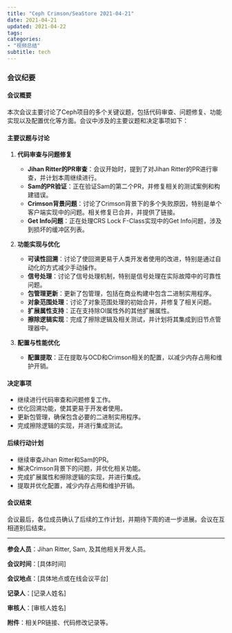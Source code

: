 ```yaml
---
title: "Ceph Crimson/SeaStore 2021-04-21"
date: 2021-04-21
updated: 2021-04-22
tags:
categories:
- "视频总结"
subtitle: tech
---
```



### 会议纪要

#### 会议概要
本次会议主要讨论了Ceph项目的多个关键议题，包括代码审查、问题修复、功能实现以及配置优化等方面。会议中涉及的主要议题和决定事项如下：

#### 主要议题与讨论
1. **代码审查与问题修复**
   - **Jihan Ritter的PR审查**：会议开始时，提到了对Jihan Ritter的PR进行审查，并计划本周继续进行。
   - **Sam的PR验证**：正在验证Sam的第二个PR，并修复相关的测试案例和构建错误。
   - **Crimson背景问题**：讨论了Crimson背景下的多个失败原因，特别是单个客户端实现中的问题。相关修复已合并，并提供了链接。
   - **Get Info问题**：正在处理CRS Lock F-Class实现中的Get Info问题，涉及到损坏的缓冲区列表。

2. **功能实现与优化**
   - **可读性回溯**：讨论了使回溯更易于人类开发者使用的改进，特别是通过自动化的方式减少手动操作。
   - **信号处理**：讨论了信号处理机制，特别是信号处理在实际故障中的可靠性问题。
   - **包管理更新**：更新了包管理，包括在商业构建中包含二进制实用程序。
   - **对象范围处理**：讨论了对象范围处理的初始合并，并修复了相关问题。
   - **扩展属性支持**：正在支持除OI属性外的其他扩展属性。
   - **擦除逻辑实现**：完成了擦除逻辑及相关测试，并计划将其集成到旧节点管理器中。

3. **配置与性能优化**
   - **配置提取**：正在提取与OCD和Crimson相关的配置，以减少内存占用和维护开销。

#### 决定事项
- 继续进行代码审查和问题修复工作。
- 优化回溯功能，使其更易于开发者使用。
- 更新包管理，确保包含必要的二进制实用程序。
- 完成擦除逻辑的实现，并进行集成测试。

#### 后续行动计划
- 继续审查Jihan Ritter和Sam的PR。
- 解决Crimson背景下的问题，并优化相关功能。
- 完成扩展属性和擦除逻辑的实现，并进行集成。
- 提取并优化配置，减少内存占用和维护开销。

#### 会议结束
会议最后，各位成员确认了后续的工作计划，并期待下周的进一步进展。会议在互相道别后结束。

---

**参会人员**：Jihan Ritter, Sam, 及其他相关开发人员。

**会议时间**：[具体时间]

**会议地点**：[具体地点或在线会议平台]

**记录人**：[记录人姓名]

**审核人**：[审核人姓名]

**附件**：相关PR链接、代码修改记录等。